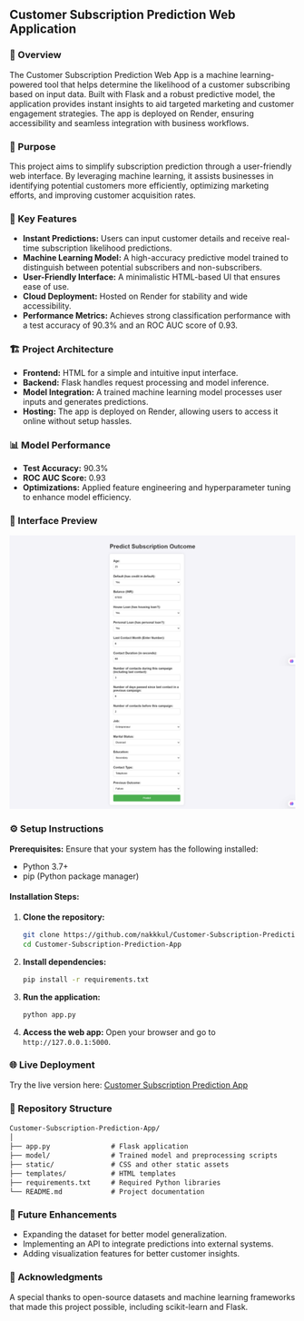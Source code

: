 ## Customer Subscription Prediction Web Application 

### 📜 Overview
The Customer Subscription Prediction Web App is a machine learning-powered tool that helps determine the likelihood of a customer subscribing based on input data. Built with Flask and a robust predictive model, the application provides instant insights to aid targeted marketing and customer engagement strategies. The app is deployed on Render, ensuring accessibility and seamless integration with business workflows.

### 🎯 Purpose
This project aims to simplify subscription prediction through a user-friendly web interface. By leveraging machine learning, it assists businesses in identifying potential customers more efficiently, optimizing marketing efforts, and improving customer acquisition rates.

### 🚀 Key Features
- **Instant Predictions:** Users can input customer details and receive real-time subscription likelihood predictions.
- **Machine Learning Model:** A high-accuracy predictive model trained to distinguish between potential subscribers and non-subscribers.
- **User-Friendly Interface:** A minimalistic HTML-based UI that ensures ease of use.
- **Cloud Deployment:** Hosted on Render for stability and wide accessibility.
- **Performance Metrics:** Achieves strong classification performance with a test accuracy of 90.3% and an ROC AUC score of 0.93.

### 🏗️ Project Architecture
- **Frontend:** HTML for a simple and intuitive input interface.
- **Backend:** Flask handles request processing and model inference.
- **Model Integration:** A trained machine learning model processes user inputs and generates predictions.
- **Hosting:** The app is deployed on Render, allowing users to access it online without setup hassles.

### 📊 Model Performance
- **Test Accuracy:** 90.3%
- **ROC AUC Score:** 0.93
- **Optimizations:** Applied feature engineering and hyperparameter tuning to enhance model efficiency.

### 📸 Interface Preview
![App Interface](./images/inter.png)

### ⚙️ Setup Instructions

**Prerequisites:**
Ensure that your system has the following installed:
- Python 3.7+
- pip (Python package manager)

#### Installation Steps:
1. **Clone the repository:**
   ```bash
   git clone https://github.com/nakkkul/Customer-Subscription-Prediction-App.git
   cd Customer-Subscription-Prediction-App
   ```
2. **Install dependencies:**
   ```bash
   pip install -r requirements.txt
   ```
3. **Run the application:**
   ```bash
   python app.py
   ```
4. **Access the web app:**
   Open your browser and go to `http://127.0.0.1:5000`.

### 🌐 Live Deployment
Try the live version here: [Customer Subscription Prediction App](https://customer-subscription-prediction-app.onrender.com)

### 📂 Repository Structure
```
Customer-Subscription-Prediction-App/
│
├── app.py               # Flask application
├── model/               # Trained model and preprocessing scripts
├── static/              # CSS and other static assets
├── templates/           # HTML templates
├── requirements.txt     # Required Python libraries
└── README.md            # Project documentation
```

### 🔮 Future Enhancements
- Expanding the dataset for better model generalization.
- Implementing an API to integrate predictions into external systems.
- Adding visualization features for better customer insights.

### 🤝 Acknowledgments
A special thanks to open-source datasets and machine learning frameworks that made this project possible, including scikit-learn and Flask.
